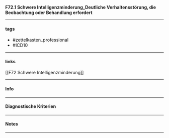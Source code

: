 __F72.1 Schwere Intelligenzminderung_Deutliche Verhaltensstörung, die Beobachtung oder Behandlung erfordert__

___________________________________________
#### tags

- #zettelkasten_professional
- #ICD10 
___________________________________________
#### links

[[F72 Schwere Intelligenzminderung]]

___________________________________________
#### Info

___________________________________________
#### Diagnostische Kriterien

___________________________________________
#### Notes

___________________________________________

